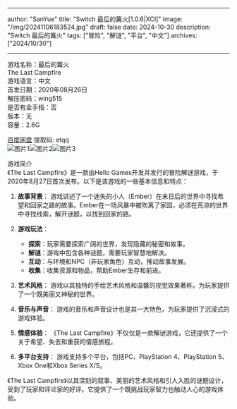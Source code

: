 
---
author: "SanYue"
title: "Switch 最后的篝火[1.0.6|XCI]"
image: "/img/20241106183524.jpg"
draft: false
date: 2024-10-30
description: "Switch 最后的篝火"
tags: ["冒险", "解谜", "平台", "中文"]
archives: ["2024/10/30"]

---

游戏名称：最后的篝火   
The Last Campfire    
游戏语言：中文  
首发日期：2020年08月26日  
解压密码：wing515  
是否有金手指：否  
版本：无   
容量：2.6G

[百度网盘](https://pan.baidu.com/s/1_jU0P_tIuH4I5krrN2DcVw) 提取码: etqq  
![图片1](/img/beb888.jpg)![图片2](/img/cb1405.jpg)![图片3](/img/e91273.jpg)  

游戏简介  
《The Last Campfire》是一款由Hello Games开发并发行的冒险解谜游戏，于2020年8月27日首次发布。以下是该游戏的一些基本信息和特点：

1. **故事背景**：
   游戏讲述了一个迷失的小人（Ember）在末日后的世界中寻找希望和回家之路的故事。Ember在一场风暴中被吹离了家园，必须在荒凉的世界中寻找线索，解开谜题，以找到回家的路。

2. **游戏玩法**：
   - **探索**：玩家需要探索广阔的世界，发现隐藏的秘密和故事。
   - **解谜**：游戏中包含各种谜题，需要玩家智慧地解决。
   - **互动**：与环境和NPC（非玩家角色）互动，推动故事发展。
   - **收集**：收集资源和物品，帮助Ember生存和前进。

3. **艺术风格**：
   游戏以其独特的手绘艺术风格和温馨的视觉效果著称，为玩家提供了一个既美丽又神秘的世界。

4. **音乐与声音**：
   游戏的音乐和声音设计也是其一大特色，为玩家提供了沉浸式的游戏体验。

5. **情感体验**：
   《The Last Campfire》不仅仅是一款解谜游戏，它还提供了一个关于希望、失去和重获的情感旅程。

6. **多平台支持**：
   游戏支持多个平台，包括PC、PlayStation 4、PlayStation 5、Xbox One和Xbox Series X/S。

《The Last Campfire》以其深刻的叙事、美丽的艺术风格和引人入胜的谜题设计，受到了玩家和评论家的好评。它提供了一个既挑战玩家智力也触动人心的游戏体验。
